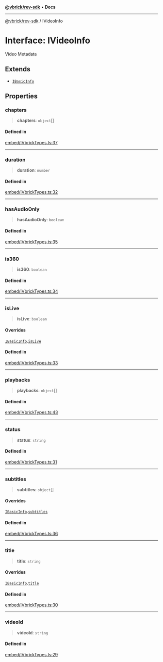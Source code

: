 [**@vbrick/rev-sdk**](../README.md) • **Docs**

***

[@vbrick/rev-sdk](../README.md) / IVideoInfo

# Interface: IVideoInfo

Video Metadata

## Extends

- [`IBasicInfo`](IBasicInfo.md)

## Properties

### chapters

> **chapters**: `object`[]

#### Defined in

[embed/IVbrickTypes.ts:37](https://github.com/vbrick/rev-sdk-js/blob/main/src/embed/IVbrickTypes.ts#L37)

***

### duration

> **duration**: `number`

#### Defined in

[embed/IVbrickTypes.ts:32](https://github.com/vbrick/rev-sdk-js/blob/main/src/embed/IVbrickTypes.ts#L32)

***

### hasAudioOnly

> **hasAudioOnly**: `boolean`

#### Defined in

[embed/IVbrickTypes.ts:35](https://github.com/vbrick/rev-sdk-js/blob/main/src/embed/IVbrickTypes.ts#L35)

***

### is360

> **is360**: `boolean`

#### Defined in

[embed/IVbrickTypes.ts:34](https://github.com/vbrick/rev-sdk-js/blob/main/src/embed/IVbrickTypes.ts#L34)

***

### isLive

> **isLive**: `boolean`

#### Overrides

[`IBasicInfo`](IBasicInfo.md).[`isLive`](IBasicInfo.md#islive)

#### Defined in

[embed/IVbrickTypes.ts:33](https://github.com/vbrick/rev-sdk-js/blob/main/src/embed/IVbrickTypes.ts#L33)

***

### playbacks

> **playbacks**: `object`[]

#### Defined in

[embed/IVbrickTypes.ts:43](https://github.com/vbrick/rev-sdk-js/blob/main/src/embed/IVbrickTypes.ts#L43)

***

### status

> **status**: `string`

#### Defined in

[embed/IVbrickTypes.ts:31](https://github.com/vbrick/rev-sdk-js/blob/main/src/embed/IVbrickTypes.ts#L31)

***

### subtitles

> **subtitles**: `object`[]

#### Overrides

[`IBasicInfo`](IBasicInfo.md).[`subtitles`](IBasicInfo.md#subtitles)

#### Defined in

[embed/IVbrickTypes.ts:36](https://github.com/vbrick/rev-sdk-js/blob/main/src/embed/IVbrickTypes.ts#L36)

***

### title

> **title**: `string`

#### Overrides

[`IBasicInfo`](IBasicInfo.md).[`title`](IBasicInfo.md#title)

#### Defined in

[embed/IVbrickTypes.ts:30](https://github.com/vbrick/rev-sdk-js/blob/main/src/embed/IVbrickTypes.ts#L30)

***

### videoId

> **videoId**: `string`

#### Defined in

[embed/IVbrickTypes.ts:29](https://github.com/vbrick/rev-sdk-js/blob/main/src/embed/IVbrickTypes.ts#L29)
